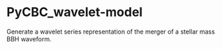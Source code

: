 # PyCBC_wavelet-model

Generate a wavelet series representation of the merger of a stellar mass BBH waveform.
